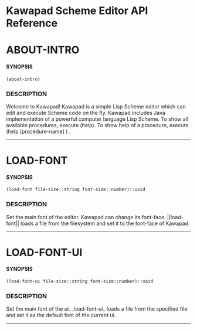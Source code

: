 
   Kawapad Scheme Editor API Reference
=========================================




ABOUT-INTRO
====================

#### SYNOPSIS ####
    (about-intro)

### DESCRIPTION ###
Welcome to Kawapad! Kawapad is a simple Lisp Scheme editor which can edit and
execute Scheme code on the fly. Kawapad includes Java implementation of a powerful
computer language Lisp Scheme. To show all available procedures, execute \(help\). To
show help of a procedure, execute \(help \[procedure-name\] \) .



--------------------------------------------------------

LOAD-FONT
====================

#### SYNOPSIS ####
    (load-font file-size::string font-size::number)::void

### DESCRIPTION ###
Set the main font of the editor. Kawapad can change its font-face.
||load-font|| loads a file from the filesystem and set it to the font-face of Kawapad.



--------------------------------------------------------

LOAD-FONT-UI
====================

#### SYNOPSIS ####
    (load-font-ui file-size::string font-size::number)::void

### DESCRIPTION ###
Set the main font of the ui. \_load-font-ui\_ loads a file from the specified
file and set it as the default font of the current ui.



--------------------------------------------------------


